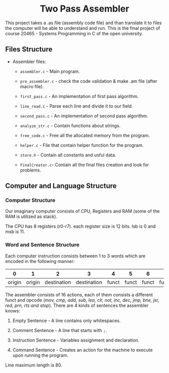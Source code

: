 <h1 align="center">Two Pass Assembler</h1>
This project takes a .as file (assembly code file) and than translate it to files the computer will be able to understand and run.
This is the final project of course 20465 - Systems Programming in C of the open university.

## Files Structure
- Assembler files:

    - `assembler.c` - Main program.
   
    - `pre_assembler.c` - check the code validation & make .am file (after macro file).

    - `first_pass.c` - An implementation of first pass algorithm.

    - `line_read.c` - Parse each line and divide it to our field.

    - `second_pass.c` - An implementation of second pass algorithm.

    - `analyze_str.c` - Contain functions about strings.
    
    - `free_code.c` - Free all the allocated memory from the program.
    
    - `helper.c` - File that contain helper function for the program.
    
    - `store.h` - Contain all constants and usful data.
    
    - `FinalCreator.c`- Contain all the final files creation and look for problems.
## Computer and Language Structure

### Computer Structure
Our imaginary computer consists of CPU, Registers and RAM (some of the RAM is utilized as stack).

The CPU has 8 registers (r0-r7). each register size is 12 bits. lsb is 0 and msb is 11.
### Word and Sentence Structure

Each computer instruction consists between 1 to 3 words which are encoded in the following manner:

| 0 | 1 | 2 | 3 | 4 | 5 | 6 | 7 | 8 | 9 | 10 | 11 |
|---|---|---|---|---|---|---|---|---|---|---|---|
|  origin | origin  |  destination | destination  | funct | funct | funct | funct | opcode | opcode | opcode | opcode |

The assembler consists of 16 actions, each of them consists a different funct and opcode (*mov, cmp, add, sub, lea, clr, not, inc, dec, jmp, bne, jsr, red, prn, rts and stop*).
There are 4 kinds of sentences the assembler knows:

1. Empty Sentence - A line contains only whitespaces.

2. Comment Sentence - A line that starts with `;`.

3. Instruction Sentence - Variables assignment and declaration.

4. Command Sentence - Creates an action for the machine to execute upon running the program.

Line maximum length is 80. 
